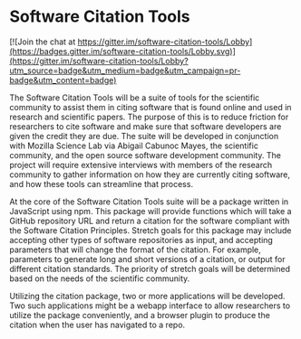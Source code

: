 # Software Citation Tools

[![Join the chat at https://gitter.im/software-citation-tools/Lobby](https://badges.gitter.im/software-citation-tools/Lobby.svg)](https://gitter.im/software-citation-tools/Lobby?utm_source=badge&utm_medium=badge&utm_campaign=pr-badge&utm_content=badge)

The Software Citation Tools will be a suite of tools for the scientific community to assist them in citing software that is found online and used in research and scientific papers.  The purpose of this is to reduce friction for researchers to cite software and make sure that software developers are given the credit they are due.  The suite will be developed in conjunction with Mozilla Science Lab via Abigail Cabunoc Mayes, the scientific community, and the open source software development community.  The project will require extensive interviews with members of the research community to gather information on how they are currently citing software, and how these tools can streamline that process.

At the core of the Software Citation Tools suite will be a package written in JavaScript using npm.  This package will provide functions which will take a GitHub repository URL and return a citation for the software compliant with the Software Citation Principles.  Stretch goals for this package may include accepting other types of software repositories as input, and accepting parameters that will change the format of the citation.  For example, parameters to generate long and short versions of a citation, or output for different citation standards.  The priority of stretch goals will be determined based on the needs of the scientific community.

Utilizing the citation package, two or more applications will be developed.  Two such applications might be a webapp interface to allow researchers to utilize the package conveniently, and a browser plugin to produce the citation when the user has navigated to a repo.

